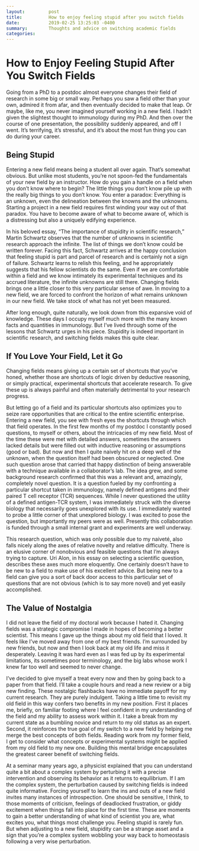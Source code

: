 ```yaml
---
layout:         post
title:          How to enjoy feeling stupid after you switch fields
date:           2019-02-25 13:25:03 -0400
summary:        Thoughts and advice on switching academic fields
categories:
---
```


<h1>How to Enjoy Feeling Stupid After You Switch Fields</h1>

<p>Going from a PhD to a postdoc almost everyone changes their field of research in some big or small way. Perhaps you saw a field other than your own, admired it from afar, and then eventually decided to make that leap. Or maybe, like me, you never imagined yourself working in a new field. I hadn’t given the slightest thought to immunology during my PhD. And then over the course of one presentation, the possibility suddenly appeared, and off I went. It’s terrifying, it’s stressful, and it’s about the most fun thing you can do during your career.</p>

<h2>Being Stupid</h2>
<p>Entering a new field means being a student all over again. That’s somewhat obvious. But unlike most students, you’re not spoon-fed the fundamentals of your new field by an instructor. How do you gain a handle on a field when you don’t know where to begin? The little things you don’t know pile up with the really big things to you don’t know. You enter a paradox: Everything is an unknown, even the delineation between the knowns and the unknowns. Starting a project in a new field requires first winding your way out of that paradox. You have to become aware of what to become aware of, which is a distressing but also a uniquely edifying experience.</p>

<p>In his beloved essay, “The importance of stupidity in scientific research,” Martin Schwartz observes that the number of unknowns in scientific research approach the infinite. The list of things we don’t know could be written forever. Facing this fact, Schwartz arrives at the happy conclusion that feeling stupid is part and parcel of research and is certainly not a sign of failure. Schwartz learns to relish this feeling, and he appropriately suggests that his fellow scientists do the same. Even if we are comfortable within a field and we know intimately its experimental techniques and its accrued literature, the infinite unknowns are still there. Changing fields brings one a little closer to this very particular sense of awe. In moving to a new field, we are forced to confront the horizon of what remains unknown in our new field. We take stock of what has not yet been measured.

After long enough, quite naturally, we look down from this expansive void of knowledge. These days I occupy myself much more with the many known facts and quantities in immunology. But I’ve lived through some of the lessons that Schwartz urges in his piece. Stupidity is indeed important in scientific research, and switching fields makes this quite clear.</p>

<h2>If You Love Your Field, Let it Go</h2>

<p>Changing fields means giving up a certain set of shortcuts that you’ve honed, whether those are shortcuts of logic driven by deductive reasoning, or simply practical, experimental shortcuts that accelerate research. To give these up is always painful and often materially detrimental to your research progress.<p/>

<p>But letting go of a field and its particular shortcuts also optimizes you to seize rare opportunities that are critical to the entire scientific enterprise. Entering a new field, you see with fresh eyes the shortcuts through which that field operates. In the first few months of my postdoc I constantly posed questions, to myself or others, about the intricacies of my new field. Most of the time these were met with detailed answers, sometimes the answers lacked details but were filled out with inductive reasoning or assumptions (good or bad). But now and then I quite naively hit on a deep well of the unknown, when the question itself had been obscured or neglected. One such question arose that carried that happy distinction of being answerable with a technique available in a collaborator’s lab. The idea grew, and some background research confirmed that this was a relevant and, amazingly, completely novel question. It is a question fueled by my confronting a particular shortcut taken in immunology, namely defined antigens and their paired T cell receptor (TCR) sequences. While I never questioned the utility of a defined antigen-TCR system, I was immediately struck with the diverse biology that necessarily goes unexplored with its use. I immediately wanted to probe a little corner of that unexplored biology. I was excited to pose the question, but importantly my peers were as well. Presently this collaboration is funded through a small internal grant and experiments are well underway.

This research question, which was only possible due to my naiveté, also falls nicely along the axes of relative novelty and relative difficulty. There is an elusive corner of nonobvious and feasible questions that I’m always trying to capture. Uri Alon, in his essay on selecting a scientific question, describes these axes much more eloquently. One certainly doesn’t have to be new to a field to make use of his excellent advice. But being new to a field can give you a sort of back door access to this particular set of questions that are not obvious (which is to say more novel) and yet easily accomplished.</p>

<h2>The Value of Nostalgia</h2>

<p>I did not leave the field of my doctoral work because I hated it. Changing fields was a strategic compromise I made in hopes of becoming a better scientist. This means I gave up the things about my old field that I loved. It feels like I’ve moved away from one of my best friends. I’m surrounded by new friends, but now and then I look back at my old life and miss it desperately. Leaving it was hard even as I was fed up by its experimental limitations, its sometimes poor terminology, and the big labs whose work I knew far too well and seemed to never change.

I’ve decided to give myself a treat every now and then by going back to a paper from that field. I’ll take a couple hours and read a new review or a big new finding. These nostalgic flashbacks have no immediate payoff for my current research. They are purely indulgent. Taking a little time to revisit my old field in this way confers two benefits in my new position. First it places me, briefly, on familiar footing where I feel confident in my understanding of the field and my ability to assess work within it. I take a break from my current state as a bumbling novice and return to my old status as an expert. Second, it reinforces the true goal of my switch to a new field by helping me merge the best concepts of both fields. Reading work from my former field, I get to consider what concepts or experimental systems might be applied from my old field to my new one. Building this mental bridge encapsulates the greatest career benefit of switching fields.</p>

<p>At a seminar many years ago, a physicist explained that you can understand quite a bit about a complex system by perturbing it with a precise intervention and observing its behavior as it returns to equilibrium. If I am the complex system, the perturbation caused by switching fields is indeed quite informative. Forcing yourself to learn the ins and outs of a new field invites many instances of introspection. One should be sensitive, I think, to those moments of criticism, feelings of deadlocked frustration, or giddy excitement when things fall into place for the first time. These are moments to gain a better understanding of what kind of scientist you are, what excites you, what things most challenge you. Feeling stupid is rarely fun. But when adjusting to a new field, stupidity can be a strange asset and a sign that you’re a complex system wobbling your way back to homeostasis following a very wise perturbation.</p>


